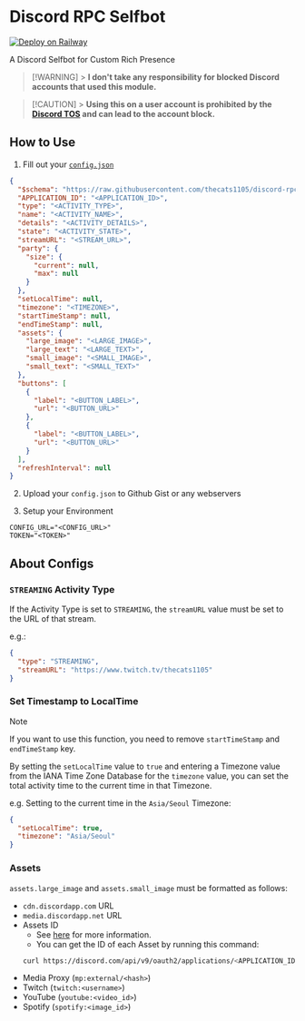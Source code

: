 # Discord RPC Selfbot

[![Deploy on Railway](https://railway.com/button.svg)](https://railway.com/template/jsZQh-?referralCode=DY_B7C)

A Discord Selfbot for Custom Rich Presence

> [!WARNING] > **I don't take any responsibility for blocked Discord accounts that used this module.**

> [!CAUTION] > **Using this on a user account is prohibited by the [Discord TOS](https://discord.com/terms) and can lead to the account block.**

## How to Use

1. Fill out your [`config.json`](https://github.com/thecats1105/discord-rpc-selfbot/blob/main/config.json)

```json
{
  "$schema": "https://raw.githubusercontent.com/thecats1105/discord-rpc-selfbot/refs/heads/main/config.schema.json",
  "APPLICATION_ID": "<APPLICATION_ID>",
  "type": "<ACTIVITY_TYPE>",
  "name": "<ACTIVITY_NAME>",
  "details": "<ACTIVITY_DETAILS>",
  "state": "<ACTIVITY_STATE>",
  "streamURL": "<STREAM_URL>",
  "party": {
    "size": {
      "current": null,
      "max": null
    }
  },
  "setLocalTime": null,
  "timezone": "<TIMEZONE>",
  "startTimeStamp": null,
  "endTimeStamp": null,
  "assets": {
    "large_image": "<LARGE_IMAGE>",
    "large_text": "<LARGE_TEXT>",
    "small_image": "<SMALL_IMAGE>",
    "small_text": "<SMALL_TEXT>"
  },
  "buttons": [
    {
      "label": "<BUTTON_LABEL>",
      "url": "<BUTTON_URL>"
    },
    {
      "label": "<BUTTON_LABEL>",
      "url": "<BUTTON_URL>"
    }
  ],
  "refreshInterval": null
}
```

2. Upload your `config.json` to Github Gist or any webservers

3. Setup your Environment

```env
CONFIG_URL="<CONFIG_URL>"
TOKEN="<TOKEN>"
```

## About Configs

### `STREAMING` Activity Type

If the Activity Type is set to `STREAMING`, the `streamURL` value must be set to the URL of that stream.

e.g.:

```json
{
  "type": "STREAMING",
  "streamURL": "https://www.twitch.tv/thecats1105"
}
```

### Set Timestamp to LocalTime

> [!NOTE]
> If you want to use this function, you need to remove `startTimeStamp` and `endTimeStamp` key.

By setting the `setLocalTime` value to `true` and entering a Timezone value from the IANA Time Zone Database for the `timezone` value, you can set the total activity time to the current time in that Timezone.

e.g. Setting to the current time in the `Asia/Seoul` Timezone:

```json
{
  "setLocalTime": true,
  "timezone": "Asia/Seoul"
}
```

### Assets

`assets.large_image` and `assets.small_image` must be formatted as follows:

- `cdn.discordapp.com` URL
- `media.discordapp.net` URL
- Assets ID
  - See [here](https://discordjs-self-v13.netlify.app/#/docs/docs/main/typedef/RichPresenceImage) for more information.
  - You can get the ID of each Asset by running this command:
  ```bash
  curl https://discord.com/api/v9/oauth2/applications/<APPLICATION_ID>/assets
  ```
- Media Proxy (`mp:external/<hash>`)
- Twitch (`twitch:<username>`)
- YouTube (`youtube:<video_id>`)
- Spotify (`spotify:<image_id>`)
